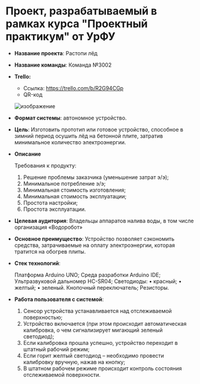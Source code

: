 # Проект, разрабатываемый в рамках курса "Проектный практикум" от УрФУ

- **Название проекта**: Растопи лёд
- **Название команды**: Команда №3002
- **Trello:** 
  - Ссылка: https://trello.com/b/R2G94CGp
  - QR-код
  
  ![изображение](https://user-images.githubusercontent.com/73441333/143671084-e66ddb39-0e30-47a1-b35a-601c575299f1.png)

- **Формат системы**: автономное устройство.

- **Цель**: Изготовить прототип или готовое устройство, способное в зимний период осушить лёд на бетонной плите, затратив минимальное количество электроэнергии. 

- **Описание**

  Требования к продукту:
  1.	Решение проблемы заказчика (уменьшение затрат э/э);
  2.	Минимальное потребление э/э;
  3.	Минимальная стоимость изготовления;
  4.	Минимальная стоимость эксплуатации;
  5.	Простота настройки;
  6.	Простота эксплуатации.

- **Целевая аудитория**: Владельцы аппаратов налива воды, в том числе организация «Водоробот» 

- **Основное преимущество**:  Устройство позволяет сэкономить средства, затрачиваемые на оплату электроэнергии, которая тратится на обогрев плиты.

- **Стек технологий**: 

  Платформа Arduino UNO;
  Среда разработки Arduino IDE;
  Ультразвуковой дальномер HC-SR04;
  Светодиоды:
    • красный;
    • желтый;
    • зеленый.
  Кнопочный переключатель;
  Резисторы.

- **Работа пользователя с системой**: 

    1.	Сенсор устройства устанавливается над отслеживаемой поверхностью;
    2.	Устройство включается (при этом происходит автоматическая калибровка, о чем сигнализирует мигающий зеленый светодиод);
    3.	Если калибровка прошла успешно, устройство переходит в штатный рабочий режим;
    4.	Если горит желтый светодиод – необходимо провести калибровку вручную, нажав на кнопку;
    5.	В штатном рабочем режиме происходит контроль состояния отслеживаемой поверхности.
